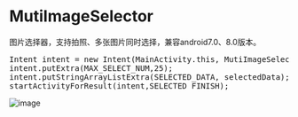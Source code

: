 # MutiImageSelector
图片选择器，支持拍照、多张图片同时选择，兼容android7.0、8.0版本。

<pre>
Intent intent = new Intent(MainActivity.this, MutiImageSelectorActivity.class);
intent.putExtra(MAX_SELECT_NUM,25);
intent.putStringArrayListExtra(SELECTED_DATA, selectedData);
startActivityForResult(intent,SELECTED_FINISH);
</pre>

![image](https://github.com/sshiqiao/MutiImageSelector/blob/master/Screenshot.jpg)
